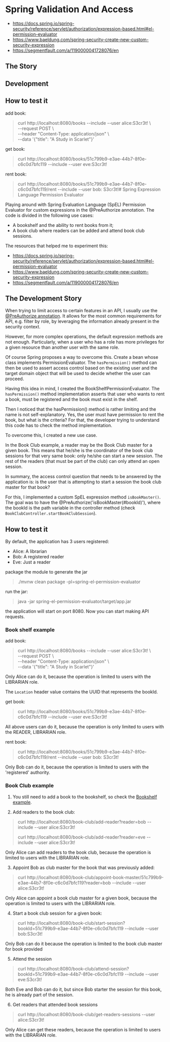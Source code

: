 # Spring Validation And Access

[//]: # (TODO)

- https://docs.spring.io/spring-security/reference/servlet/authorization/expression-based.html#el-permission-evaluator
- https://www.baeldung.com/spring-security-create-new-custom-security-expression
- https://segmentfault.com/a/1190000041728076/en

## The Story

[//]: # (TODO)

## Development

[//]: # (TODO)

## How to test it

[//]: # (TODO)

add book:

> curl http://localhost:8080/books --include --user alice:S3cr3t! \ \
> --request POST \ \
> --header "Content-Type: application/json" \ \
> --data '{"title": "A Study in Scarlet"}'

get book:

> curl http://localhost:8080/books/51c799b9-e3ae-44b7-8f0e-c6c0d7bfc119 --include --user eve:S3cr3t!

rent book:

> curl http://localhost:8080/books/51c799b9-e3ae-44b7-8f0e-c6c0d7bfc119/rent --include --user bob:
> S3cr3t!# Spring Expression Language Permission Evaluator

Playing around with Spring Evaluation Language (SpEL) Permission Evaluator for custom expressions in the @PreAuthorize annotation.
The code is divided in the following use cases:
- A bookshelf and the ability to rent books from it;
- A book club where readers can be added and attend book club sessions.

The resources that helped me to experiment this:

- https://docs.spring.io/spring-security/reference/servlet/authorization/expression-based.html#el-permission-evaluator
- https://www.baeldung.com/spring-security-create-new-custom-security-expression
- https://segmentfault.com/a/1190000041728076/en

## The Development Story

When trying to limit access to certain features in an API, I usually use the [@PreAuthorize annotation](https://docs.spring.io/spring-security/reference/5.7.3/servlet/authorization/expression-based.html#_access_control_using_preauthorize_and_postauthorize). It allows for the most common requirements for API, e.g. filter by role, by leveraging the information already present in the security context.

However, for more complex operations, the default expression methods are not enough. Particularly, when a user who has a role has more privileges for a given resource than another user with the same role.

Of course Spring proposes a way to overcome this. Create a bean whose class implements PermissionEvaluator. The `hasPermission()` method can then be used to assert access control based on the existing user and the target domain object that will be used to decide whether the user can proceed.

Having this idea in mind, I created the BookShelfPermissionEvaluator. The `hasPermission()` method implementation asserts that user who wants to rent a book, must be registered and the book must exist in the shelf.

Then I noticed that the hasPermission() method is rather limiting and the name is not self-explanatory. Yes, the user must have permission to rent the book, but what is the criteria? For that, the developer trying to understand this code has to check the method implementation.

To overcome this, I created a new use case.
 
In the Book Club example, a reader may be the Book Club master for a given book. This means that he/she is the coordinator of the book club sessions for that very same book: only he/she can start a new session. The rest of the readers (that must be part of the club) can only attend an open session.

In summary, the access control question that needs to be answered by the application is: is the user that is attempting to start a session the book club master for that book?
 
 For this, I implemented a custom SpEL expression method `isBookMaster()`. The goal was to have the @PreAuthorize('isBookMaster(#bookId)'), where the bookId is the path variable in the controller method (check `BookClubController.startBookClubSession`).

## How to test it

By default, the application has 3 users registered:

- Alice: A librarian
- Bob: A registered reader
- Eve: Just a reader

package the module to generate the jar
> ./mvnw clean package -pl=spring-el-permission-evaluator

run the jar:

> java -jar spring-el-permission-evaluator/target/app.jar

the application will start on port 8080. Now you can start making API requests.

### Book shelf example

add book:

> curl http://localhost:8080/books --include --user alice:S3cr3t! \ \
> --request POST \ \
> --header "Content-Type: application/json" \ \
> --data '{"title": "A Study in Scarlet"}'

Only Alice can do it, because the operation is limited to users with the LIBRARIAN role.

The `Location` header value contains the UUID that represents the bookId.

get book:

> curl http://localhost:8080/books/51c799b9-e3ae-44b7-8f0e-c6c0d7bfc119 --include --user eve:S3cr3t!

All above users can do it, because the operation is only limited to users with the READER, LIBRARIAN role.

rent book:

> curl http://localhost:8080/books/51c799b9-e3ae-44b7-8f0e-c6c0d7bfc119/rent --include --user bob:
> S3cr3t!

Only Bob can do it, because the operation is limited to users with the 'registered' authority.

### Book Club example

1. You still need to add a book to the bookshelf, so check the [Bookshelf example](#book-shelf-example).

2. Add readers to the book club:

> curl http://localhost:8080/book-club/add-reader?reader=bob --include --user alice:S3cr3t!
>  
> curl http://localhost:8080/book-club/add-reader?reader=eve --include --user alice:S3cr3t! 

Only Alice can add readers to the book club, because the operation is limited to users with the LIBRARIAN role.

3. Appoint Bob as club master for the book that was previously added:

> curl http://localhost:8080/book-club/appoint-book-master/51c799b9-e3ae-44b7-8f0e-c6c0d7bfc119?reader=bob --include --user alice:S3cr3t!

Only Alice can appoint a book club master for a given book, because the operation is limited to users with the LIBRARIAN role.

4. Start a book club session for a given book:

> curl http://localhost:8080/book-club/start-session?bookId=51c799b9-e3ae-44b7-8f0e-c6c0d7bfc119 --include --user bob:S3cr3t!

Only Bob can do it because the operation is limited to the book club master for book provided

5. Attend the session

> curl http://localhost:8080/book-club/attend-session?bookId=51c799b9-e3ae-44b7-8f0e-c6c0d7bfc119 --include --user eve:S3cr3t!

Both Eve and Bob can do it, but since Bob starter the session for this book, he is already part of the session.

6. Get readers that attended book sessions

> curl http://localhost:8080/book-club/get-readers-sessions --user alice:S3cr3t!

Only Alice can get these readers, because the operation is limited to users with the LIBRARIAN role.
